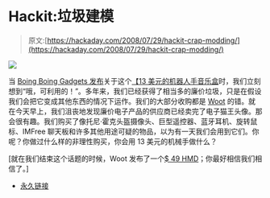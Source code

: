# Hackit:垃圾建模

> 原文:[https://hackaday.com/2008/07/29/hackit-crap-modding/](https://hackaday.com/2008/07/29/hackit-crap-modding/)

![](../Images/52cd7a7cb4bcea302266da7ec8385a3f.png)

当 [Boing Boing Gadgets 发布](http://gadgets.boingboing.net/2008/07/28/robot-hand-plays-air.html)关于这个[【13 美元的机器人手音乐盒](http://www.whatonearthcatalog.com/whatonearth/Item_The-Pianist-Hand-Concert_AW4462_ps_srm.html)时，我们立刻想到“哦，可利用的！”。多年来，我们已经获得了相当多的廉价垃圾，只是在假设我们会把它变成其他东西的情况下运作。我们的大部分收购都是 [Woot](http://www.woot.com/) 的错。就在今天早上，我们沮丧地发现廉价电子产品的供应商已经卖完了电子猫王头像。那会很有趣。我们购买了像托尼·霍克头盔摄像头、巨型遥控器、蓝牙耳机、旋转鼠标、IMFree 聊天板和许多其他用途可疑的物品，以为有一天我们会用到它们。你呢？你做过什么样的非理性购买，你会用 13 美元的机械手做什么？

[就在我们结束这个话题的时候，Woot 发布了一个[$ 49 HMD](http://www.woot.com/Blog/ViewEntry.aspx?Id=5499)；你最好相信我们相信了。]

*   [永久链接](http://www.whatonearthcatalog.com/whatonearth/Item_The-Pianist-Hand-Concert_AW4462_ps_srm.html)
